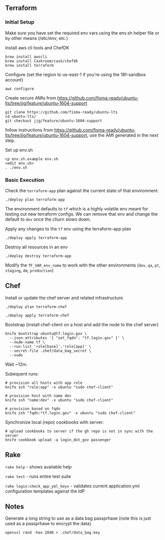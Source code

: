 ## Terraform

### Initial Setup

Make sure you have set the required env vars using the env.sh helper file or by
other means (/etc/env, etc.)

Install aws cli tools and ChefDK

```
brew install awscli
brew install Caskroom/cask/chefdk
brew install terraform
```

Configure (set the region to us-east-1 if you're using the 18f-sandbox account)

```
aws configure
```

Create secure AMIs from https://github.com/fisma-ready/ubuntu-lts/tree/jjg/feature/ubuntu-1604-support

```
git clone https://github.com/fisma-ready/ubuntu-lts
cd ubuntu-lts/
git checkout jjg/feature/ubuntu-1604-support
```
follow instructions from https://github.com/fisma-ready/ubuntu-lts/tree/jjg/feature/ubuntu-1604-support, use the AMI generated in the next step.

Set up env.sh

```
cp env.sh.example env.sh
<edit env.sh>
. ./env.sh
```

### Basic Execution

Check the `terraform-app` plan against the current state of that environment. 

```
./deploy plan terraform-app
```

The environment defaults to `tf` which is a highly volatile env meant for testing out new terraform
configs. We can remove that env and change the default to `dev` once the churn slows down.

Apply any changes to the `tf` env using the terraform-app plan

```
./deploy apply terraform-app
```

Destroy all resources in an env

```
./deploy destroy terraform-app
```

Modify the `TF_VAR_env_name` to work with the other environments (`dev`, `qa`, `pt`, `staging`, `dm`, `production`)

## Chef

Install or update the chef server and related infrastructure

```
./deploy plan terraform-chef
```

```
./deploy apply terraform-chef
```

Bootstrap (install chef-client on a host and add the node to the chef server)

```
knife bootstrap ubuntu@tf.login.gov \
  --json-attributes '{ "set_fqdn": "tf.login.gov" }' \
  --node-name tf \
  --run-list 'role[base]','role[app]' \
  --secret-file .chef/data_bag_secret \
  --sudo
```

Wait ~12m.

Subequent runs:

```
# provision all hosts with app role
knife ssh "role:app" -x ubuntu "sudo chef-client"

# provision host with name dev
knife ssh "name:dev" -x ubuntu "sudo chef-client"

# provision based on fqdn
knife ssh "fqdn:*tf.login.gov" -x ubuntu "sudo chef-client"
```

Synchronize local (repo) cookbooks with server:

```
# upload cookbooks to server if the gh repo is not in sync with the server
knife cookbook upload -a login_dot_gov passenger
```

## Rake

`rake help` - shows available help

`rake test` - runs entire test suite

`rake login:check_app_yml_keys` - validates current application.yml configuration templates against the IdP


## Notes

Generate a long string to use as a data bag passprhase (note this is just used as a passprhase to
encrypt the data)

```
openssl rand -hex 2048 > .chef/data_bag.key
```

